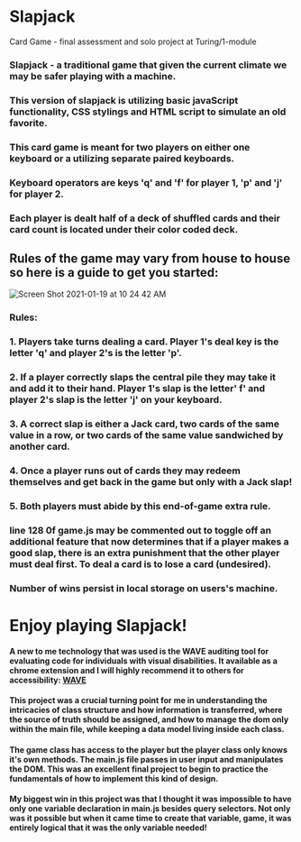 # Slapjack
Card Game - final assessment and solo project at Turing/1-module

### Slapjack - a traditional game that given the current climate we may be safer playing with a machine.
### This version of slapjack is utilizing basic javaScript functionality, CSS stylings and HTML script to simulate an old favorite.

### This card game is meant for two players on either one keyboard or a utilizing separate paired keyboards.

### Keyboard operators are keys 'q' and 'f' for player 1, 'p' and 'j' for player 2.
### Each player is dealt half of a deck of shuffled cards and their card count is located under their color coded deck.

## Rules of the game may vary from house to house so here is a guide to get you started:
![Screen Shot 2021-01-19 at 10 24 42 AM](https://user-images.githubusercontent.com/71858456/105070564-b837bf00-5a40-11eb-97e1-b66410d867ef.png)

### Rules:
### 1. Players take turns dealing a card. Player 1's deal key is the letter 'q' and player 2's is the letter 'p'.
### 2. If a player correctly slaps the central pile they may take it and add it to their hand. Player 1's slap is the letter' f' and player 2's slap is the letter  'j' on your keyboard.
### 3. A correct slap is either a Jack card, two cards of the same value in a row, or two cards of the same value sandwiched by another card.
### 4. Once a player runs out of cards they may redeem themselves and get back in the game but only with a Jack slap!
### 5. Both players must abide by this end-of-game extra rule.

### line 128 0f game.js may be commented out to toggle off an additional feature that now determines that if a player makes a good slap, there is an extra punishment that the other player must deal first.  To deal a card is to lose a card (undesired).

### Number of wins persist in local storage on users's machine. 

# Enjoy playing Slapjack!

#### A new to me technology that was used is the WAVE auditing tool for evaluating code for individuals with visual disabilities. It available as a chrome extension and I will highly recommend it to others for accessibility: [WAVE](https://chrome.google.com/webstore/detail/wave-evaluation-tool/jbbplnpkjmmeebjpijfedlgcdilocofh)

#### This project was a crucial turning point for me in understanding the intricacies of class structure and how information is transferred, where the source of truth should be assigned, and how to manage the dom only within the main file, while keeping a data model living inside each class.

#### The game class has access to the player but the player class only knows it's own methods. The main.js file passes in user input and manipulates the DOM.  This was an excellent final project to begin to practice the fundamentals of how to implement this kind of design.

#### My biggest win in this project was that I thought it was impossible to have only one variable declaration in main.js besides query selectors.  Not only was it possible but when it came time to create that variable, game, it was entirely logical that it was the only variable needed!



